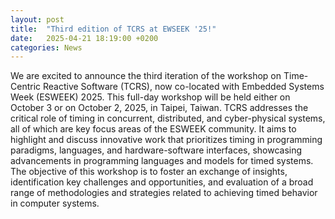 ```yaml
---
layout: post
title:  "Third edition of TCRS at EWSEEK '25!"
date:   2025-04-21 18:19:00 +0200
categories: News
---
```


We are excited to announce the third iteration of the workshop on Time-Centric Reactive
Software (TCRS), now co-located with Embedded Systems Week (ESWEEK) 2025. This full-day
workshop will be held either on October 3 or on October 2, 2025, in Taipei, Taiwan. TCRS
addresses the critical role of timing in concurrent, distributed, and cyber-physical
systems, all of which are key focus areas of the ESWEEK community. It aims to highlight
and discuss innovative work that prioritizes timing in programming paradigms, languages,
and hardware-software interfaces, showcasing advancements in programming languages and
models for timed systems. The objective of this workshop is to foster an exchange of
insights, identification key challenges and opportunities, and evaluation of a broad
range of methodologies and strategies related to achieving timed behavior in computer
systems.
